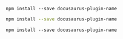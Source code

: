 ```npm2yarn
npm install --save docusaurus-plugin-name
```

```bash
npm install --save docusaurus-plugin-name
```

```shell
npm install --save docusaurus-plugin-name
```